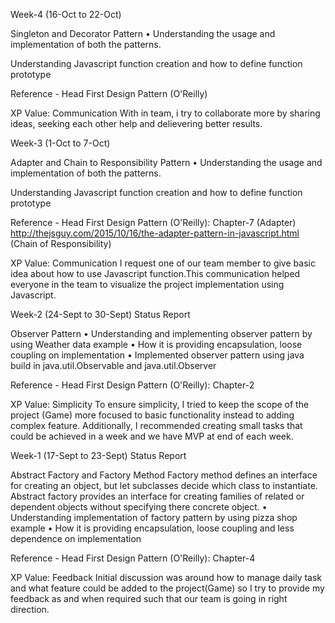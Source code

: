 Week-4 (16-Oct to 22-Oct)

Singleton and Decorator Pattern 
•	Understanding the usage and implementation of both the patterns.

Understanding Javascript function creation and how to define function prototype

Reference - 
Head First Design Pattern (O'Reilly)


XP Value: Communication 
With in team, i try to collaborate more by sharing ideas, seeking each other help and delievering better results. 


Week-3 (1-Oct to 7-Oct)

Adapter and Chain to Responsibility Pattern 
•	Understanding the usage and implementation of both the patterns.

Understanding Javascript function creation and how to define function prototype

Reference - 
Head First Design Pattern (O'Reilly): Chapter-7 (Adapter)
http://thejsguy.com/2015/10/16/the-adapter-pattern-in-javascript.html (Chain of Responsibility)

XP Value: Communication 
I request one of our team member to give basic idea about how to use Javascript function.This communication helped everyone in the team to visualize the project implementation using Javascript.

Week-2 (24-Sept to 30-Sept) Status Report

Observer Pattern
•	Understanding and implementing observer pattern by using Weather data example
•	How it is providing encapsulation, loose coupling on implementation
•	Implemented observer pattern using java build in java.util.Observable and java.util.Observer

Reference - Head First Design Pattern (O'Reilly): Chapter-2

XP Value: Simplicity 
To ensure simplicity, I tried to keep the scope of the project (Game) more focused to basic functionality instead to adding complex feature. Additionally, I recommended creating small tasks that could be achieved in a week and we have MVP at end of each week. 

Week-1 (17-Sept to 23-Sept) Status Report

Abstract Factory and Factory Method
Factory method defines an interface for creating an object, but let subclasses decide which class to instantiate. Abstract factory provides an interface for creating families of related or dependent objects without specifying there concrete object.
•	Understanding implementation of factory pattern by using pizza shop example
•	How it is providing encapsulation, loose coupling and less dependence on implementation

Reference - Head First Design Pattern (O'Reilly): Chapter-4

XP Value: Feedback 
Initial discussion was around how to manage daily task and what feature could be added to the project(Game) so I try to provide my feedback as and when required such that our team is going in right direction.

